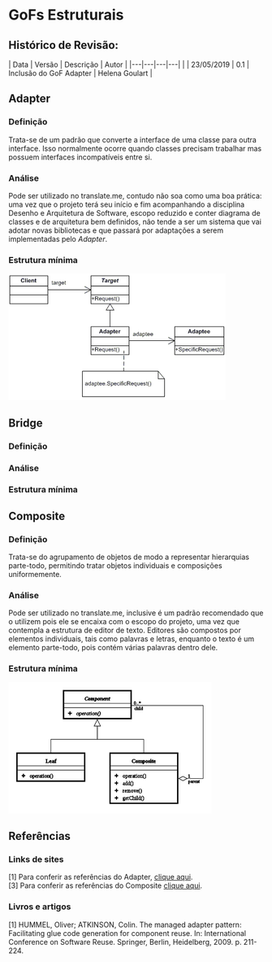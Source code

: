# GoFs Estruturais

## Histórico de Revisão:
| Data | Versão | Descrição | Autor |
|---|---|---|---| |
| 23/05/2019 | 0.1 | Inclusão do GoF Adapter | Helena Goulart |

## Adapter

### Definição

Trata-se de um padrão que converte a interface de uma classe para outra interface. Isso normalmente ocorre quando classes precisam trabalhar mas possuem interfaces incompatíveis entre si.

### Análise

Pode ser utilizado no translate.me, contudo não soa como uma boa prática: uma vez que o projeto terá seu início e fim acompanhando a disciplina Desenho e Arquitetura de Software, escopo reduzido e conter diagrama de classes e de arquitetura bem definidos, não tende a ser um sistema que vai adotar novas bibliotecas e que passará por adaptações a serem implementadas pelo _Adapter_.

### Estrutura mínima

![AdapterPattern](/assets/desenho/padroes/Padro_Adapter.jpg)

## Bridge

### Definição

### Análise

### Estrutura mínima

## Composite

### Definição
Trata-se do agrupamento de objetos de modo a representar hierarquias parte-todo, permitindo tratar objetos individuais e composições uniformemente.

### Análise

Pode ser utilizado no translate.me, inclusive é um padrão recomendado que o utilizem pois ele se encaixa com o escopo do projeto, uma vez que contempla a estrutura de editor de texto. Editores são compostos por elementos individuais, tais como palavras e letras, enquanto o texto é um elemento parte-todo, pois contém várias palavras dentro dele.  

### Estrutura mínima

![Composite](/assets/desenho/padroes/Composite.png)




## Referências

### Links de sites
[1] Para conferir as referências do Adapter, [clique aqui](https://www.devmedia.com.br/padrao-de-projeto-adapter-em-java/26467). <br>
[3] Para conferir as referências do Composite [clique aqui](http://www.dsc.ufcg.edu.br/~jacques/cursos/map/html/pat/composite.htm).

### Livros e artigos
[1] HUMMEL, Oliver; ATKINSON, Colin. The managed adapter pattern: Facilitating glue code generation for component reuse. In: International Conference on Software Reuse. Springer, Berlin, Heidelberg, 2009. p. 211-224.
